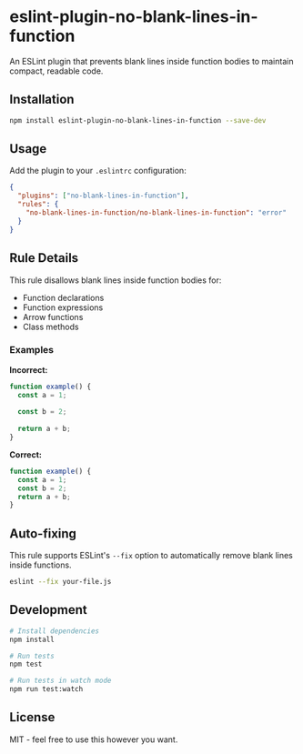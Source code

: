 # eslint-plugin-no-blank-lines-in-function

An ESLint plugin that prevents blank lines inside function bodies to maintain compact, readable code.

## Installation

```bash
npm install eslint-plugin-no-blank-lines-in-function --save-dev
```

## Usage

Add the plugin to your `.eslintrc` configuration:

```json
{
  "plugins": ["no-blank-lines-in-function"],
  "rules": {
    "no-blank-lines-in-function/no-blank-lines-in-function": "error"
  }
}
```

## Rule Details

This rule disallows blank lines inside function bodies for:
- Function declarations
- Function expressions
- Arrow functions
- Class methods

### Examples

**Incorrect:**

```javascript
function example() {
  const a = 1;
  
  const b = 2;
  
  return a + b;
}
```

**Correct:**

```javascript
function example() {
  const a = 1;
  const b = 2;
  return a + b;
}
```

## Auto-fixing

This rule supports ESLint's `--fix` option to automatically remove blank lines inside functions.

```bash
eslint --fix your-file.js
```

## Development

```bash
# Install dependencies
npm install

# Run tests
npm test

# Run tests in watch mode
npm run test:watch
```

## License

MIT - feel free to use this however you want.
